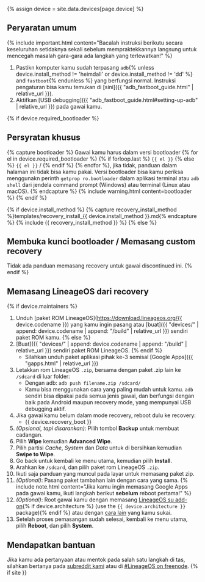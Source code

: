 {% assign device = site.data.devices[page.device] %}
## Peryaratan umum

{% include important.html content="Bacalah instruksi berikutu secara keseluruhan setidaknya sekali sebelum mempraktekkannya langsung untuk mencegah masalah gara-gara ada langkah yang terlewatkan!" %}

1. Pastikn komputer kamu sudah terpasang `adb`{% unless device.install_method != 'heimdall' or device.install_method != 'dd' %} and `fastboot`{% endunless %} yang berfungsi normal. Instruksi pengaturan bisa kamu temukan di [sini]({{ "adb_fastboot_guide.html" | relative_url }}).
2. Aktifkan [USB debugging]({{ "adb_fastboot_guide.html#setting-up-adb" | relative_url }}) pada gawai kamu.

{% if device.required_bootloader %}
## Persyratan khusus

{% capture bootloader %}
Gawai kamu harus dalam versi bootloader {% for el in device.required_bootloader %} {% if forloop.last %} `{{ el }}` {% else %} `{{ el }}` / {% endif %} {% endfor %}, jika tidak, panduan dalam halaman ini tidak bisa kamu pakai.
Versi bootloader bisa kamu periksa menggunakn perinth `getprop ro.bootloader` dalam aplikasi terminal atau `adb shell` dari jendela command prompt (Windows) atau terminal (Linux atau macOS).
{% endcapture %}
{% include warning.html content=bootloader %}
{% endif %}

{% if device.install_method %}
{% capture recovery_install_method %}templates/recovery_install_{{ device.install_method }}.md{% endcapture %}
{% include {{ recovery_install_method }} %}
{% else %}
## Membuka kunci bootloader / Memasang custom recovery

Tidak ada panduan memasang recovery untuk gawai discontinued ini.
{% endif %}

## Memasang LineageOS dari recovery

{% if device.maintainers %}
1. Unduh [paket ROM LineageOS](https://download.lineageos.org/{{ device.codename }}) yang kamu ingin pasang atau [buat]({{ "devices/" | append: device.codename | append: "/build" | relative_url }}) sendiri paket ROM kamu.
{% else %}
1. [Buat]({{ "devices/" | append: device.codename | append: "/build" | relative_url }}) sendiri paket ROM LineageOS.
{% endif %}
    * Silahkan unduh paket aplikasi pihak ke-3 semisal [Google Apps]({{ "gapps.html" | relative_url }})
2. Letakkan rom LineageOS `.zip`, bersama dengan paket .zip lain ke `/sdcard` di luar folder:
    * Dengan adb: `adb push filename.zip /sdcard/`
    * Kamu bisa menggunakan cara yang paling mudah untuk kamu. `adb` sendiri bisa dipakai pada semua jenis gawai, dan berfungsi dengan baik pada Android maupun recovery mode, yang mempunyai
        USB debugging aktif.
3. Jika gawai kamu belum dalam mode recovery, reboot dulu ke recovery:
    * {{ device.recovery_boot }}
4. _(Opsional, tapi disarankan)_: Pilih tombol **Backup** untuk membuat cadangan.
5. Pilih **Wipe** kemudian **Advanced Wipe**.
6. Pilih partisi *Cache*, *System* dan *Data* untuk di bersihkan kemudian **Swipe to Wipe**.
7. Go back untuk kembali ke menu utama, kemudian pilih **Install**.
8. Arahkan ke `/sdcard`, dan pilih paket rom LineageOS `.zip`.
9. Ikuti saja panduan yang muncul pada layar untuk memasang paket zip.
10. _(Optional)_: Pasang paket tambahan lain dengan cara yang sama.
    {% include note.html content="Jika kamu ingin memasang Google Apps pada gawai kamu, ikuti langkah berikut **sebelum** reboot pertama!" %}
11. _(Optional)_: Root gawai kamu dengan memasang [LineageOS su add-on](https://download.lineageos.org/extras){% if device.architecture %} (use the `{{ device.architecture }}` package){% endif %} atau dengan [cara lain](https://www.google.com/amp/www.knoacc.org/2017/04/penjelasan-magisk-root-cara-sembunyikan-status-root.html) yang kamu sukai.
12. Setelah proses pemasangan sudah selesai, kembali ke menu utama, pilih **Reboot**, dan pilih **System**.

## Mendapatkan bantuan

Jika kamu ada pertanyaan atau mentok pada salah satu langkah di tas, silahkan bertanya pada [subreddit kami](https://reddit.com/r/LineageOS) atau di [#LineageOS on freenode](https://webchat.freenode.net/?channels=LineageOS).
{% if site }}
